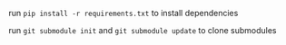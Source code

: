 run ```pip install -r requirements.txt``` to install dependencies

run ```git submodule init``` and ```git submodule update``` to clone submodules
